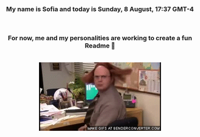 


<div align="center">
<h3 >My name is Sofia and today is Sunday, 8 August, 17:37 GMT-4</h3><br>
<h3 >For now, me and my personalities are working to create a fun Readme 👋
</h3><br>
<img src='img/dwight.gif' alt='working...'/>
</div>
